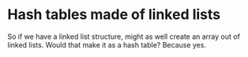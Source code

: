 # Hash tables made of linked lists

So if we have a linked list structure, might as well create an array out of linked lists. Would that make it as a hash table? Because yes.

